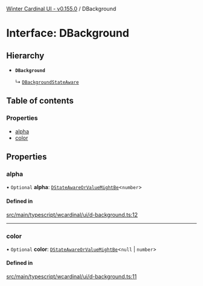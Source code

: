[Winter Cardinal UI - v0.155.0](../index.md) / DBackground

# Interface: DBackground

## Hierarchy

- **`DBackground`**

  ↳ [`DBackgroundStateAware`](DBackgroundStateAware.md)

## Table of contents

### Properties

- [alpha](DBackground.md#alpha)
- [color](DBackground.md#color)

## Properties

### alpha

• `Optional` **alpha**: [`DStateAwareOrValueMightBe`](../index.md#dstateawareorvaluemightbe)<`number`\>

#### Defined in

[src/main/typescript/wcardinal/ui/d-background.ts:12](https://github.com/winter-cardinal/winter-cardinal-ui/blob/v0.155.0/src/main/typescript/wcardinal/ui/d-background.ts#L12)

___

### color

• `Optional` **color**: [`DStateAwareOrValueMightBe`](../index.md#dstateawareorvaluemightbe)<``null`` \| `number`\>

#### Defined in

[src/main/typescript/wcardinal/ui/d-background.ts:11](https://github.com/winter-cardinal/winter-cardinal-ui/blob/v0.155.0/src/main/typescript/wcardinal/ui/d-background.ts#L11)
